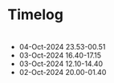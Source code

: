 # Timelog

#
- 04-Oct-2024 23.53-00.51
- 03-Oct-2024 16.40-17.15
- 03-Oct-2024 12.10-14.40
- 02-Oct-2024 20.00-01.40

